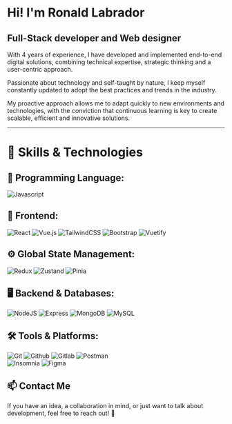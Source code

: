 # **Hi! I'm Ronald Labrador**
## Full-Stack developer and Web designer

With 4 years of experience, I have developed and implemented end-to-end digital solutions, combining technical expertise, strategic thinking and a user-centric approach. 

Passionate about technology and self-taught by nature, I keep myself constantly updated to adopt the best practices and trends in the industry. 

My proactive approach allows me to adapt quickly to new environments and technologies, with the conviction that continuous learning is key to create scalable, efficient and innovative solutions.

***

# 🚀 Skills & Technologies
## 📌 Programming Language:
![Javascript](https://img.shields.io/badge/JavaScript-F7DF1E?style=flat&logo=javascript&logoColor=black)

## 🎨 Frontend:
![React](https://img.shields.io/badge/react-%2320232a.svg?style=for-the-badge&logo=react&logoColor=%2361DAFB)
![Vue.js](https://img.shields.io/badge/vuejs-%2335495e.svg?style=for-the-badge&logo=vuedotjs&logoColor=%234FC08D)
![TailwindCSS](https://img.shields.io/badge/tailwindcss-%2338B2AC.svg?style=for-the-badge&logo=tailwind-css&logoColor=white)
![Bootstrap](https://img.shields.io/badge/bootstrap-%238511FA.svg?style=for-the-badge&logo=bootstrap&logoColor=white)
![Vuetify](https://img.shields.io/badge/Vuetify-1867C0?style=for-the-badge&logo=vuetify&logoColor=AEDDFF)

## ⚙️ Global State Management:
![Redux](https://img.shields.io/badge/redux-%23593d88.svg?style=for-the-badge&logo=redux&logoColor=white)
![Zustand](https://img.shields.io/badge/zustand-%23593d88.svg?style=for-the-badge&logo=zustand&logoColor=white)
![Pinia](https://img.shields.io/badge/Pinia-FFF000.svg?style=for-the-badge&logo=Pinia&logoColor=black)

## 🖥️ Backend & Databases:
![NodeJS](https://img.shields.io/badge/Node%20js-339933?style=for-the-badge&logo=nodedotjs&logoColor=white)
![Express](https://img.shields.io/badge/Express%20js-000000?style=for-the-badge&logo=express&logoColor=white)
![MongoDB](https://img.shields.io/badge/MongoDB-47A248.svg?style=for-the-badge&logo=MongoDB&logoColor=white)
![MySQL](https://img.shields.io/badge/MySQL-4479A1.svg?style=for-the-badge&logo=MySQL&logoColor=white)

## 🛠️ Tools & Platforms:
![Git](https://img.shields.io/badge/Git-F05032.svg?style=for-the-badge&logo=Git&logoColor=white)
![Github](https://img.shields.io/badge/GitHub-181717.svg?style=for-the-badge&logo=GitHub&logoColor=white)
![Gitlab](https://img.shields.io/badge/GitLab-FC6D26.svg?style=for-the-badge&logo=GitLab&logoColor=white)
![Postman](https://img.shields.io/badge/Postman-FF6C37.svg?style=for-the-badge&logo=Postman&logoColor=white)</br>
![Insomnia](https://img.shields.io/badge/Insomnia-4000BF.svg?style=for-the-badge&logo=Insomnia&logoColor=white)
![Figma](https://img.shields.io/badge/Figma-F24E1E.svg?style=for-the-badge&logo=Figma&logoColor=white)

## 📫 Contact Me
If you have an idea, a collaboration in mind, or just want to talk about development, feel free to reach out! 🚀

